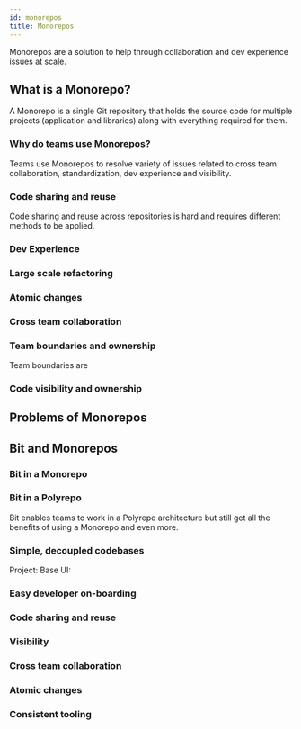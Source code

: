 ```yaml
---
id: monorepos
title: Monorepos
---
```


Monorepos are a solution to help through collaboration and dev experience issues at scale.

## What is a Monorepo?

A Monorepo is a single Git repository that holds the source code for multiple projects (application and libraries) along with everything required for them.

### Why do teams use Monorepos?

Teams use Monorepos to resolve variety of issues related to cross team collaboration, standardization, dev experience and visibility.

### Code sharing and reuse

Code sharing and reuse across repositories is hard and requires different methods to be applied.

### Dev Experience

### Large scale refactoring

### Atomic changes

### Cross team collaboration

### Team boundaries and ownership

Team boundaries are

### Code visibility and ownership

## Problems of Monorepos

## Bit and Monorepos

### Bit in a Monorepo

### Bit in a Polyrepo

Bit enables teams to work in a Polyrepo architecture but still get all the benefits of using a Monorepo and even more.

### Simple, decoupled codebases

Project: Base UI:

### Easy developer on-boarding

### Code sharing and reuse

### Visibility

### Cross team collaboration

### Atomic changes

### Consistent tooling
